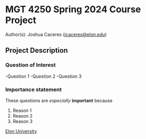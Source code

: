 # MGT 4250 Spring 2024 Course Project 
Author(s): Joshua Caceres (jcaceres@elon.edu)

## Project Description
### Question of Interest 
-Question 1
-Question 2
-Question 3
### Importance statement 
These questions are *especially* **important** because
1. Reason 1
2. Reason 2
3. Reason 3

[Elon University](https://elon.edu)
